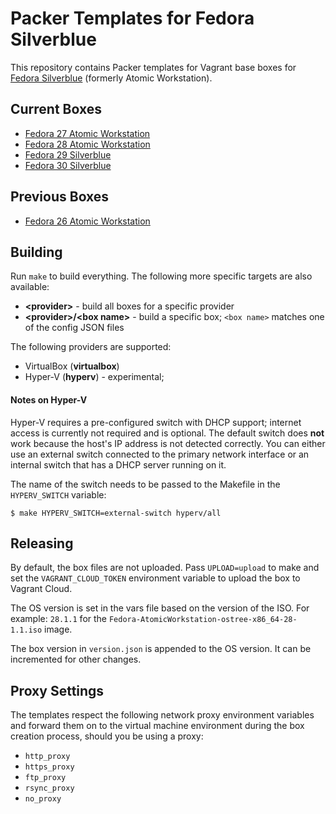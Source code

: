 # Packer Templates for Fedora Silverblue

This repository contains Packer templates for Vagrant base boxes for [Fedora Silverblue](https://silverblue.fedoraproject.org/)
(formerly Atomic Workstation).

## Current Boxes

* [Fedora 27 Atomic Workstation](https://app.vagrantup.com/fkrull/boxes/fedora27-atomic-workstation)
* [Fedora 28 Atomic Workstation](https://app.vagrantup.com/fkrull/boxes/fedora28-atomic-workstation)
* [Fedora 29 Silverblue](https://app.vagrantup.com/fkrull/boxes/fedora29-silverblue)
* [Fedora 30 Silverblue](https://app.vagrantup.com/fkrull/boxes/fedora30-silverblue)

## Previous Boxes

* [Fedora 26 Atomic Workstation](https://app.vagrantup.com/fkrull/boxes/fedora26-atomic-workstation)

## Building

Run `make` to build everything. The following more specific targets are also available:

* **\<provider\>** - build all boxes for a specific provider
* **\<provider\>/\<box name\>** - build a specific box; `<box name>` matches one of the config JSON files

The following providers are supported:

* VirtualBox (**virtualbox**)
* Hyper-V (**hyperv**) - experimental;

#### Notes on Hyper-V

Hyper-V requires a pre-configured switch with DHCP support; internet access is currently not
required and is optional. The default switch does **not** work because the host's IP address is not
detected correctly. You can either use an external switch connected to the primary network interface
or an internal switch that has a DHCP server running on it.

The name of the switch needs to be passed to the Makefile in the `HYPERV_SWITCH` variable:
```
$ make HYPERV_SWITCH=external-switch hyperv/all
```

## Releasing

By default, the box files are not uploaded. Pass `UPLOAD=upload` to make and set the
`VAGRANT_CLOUD_TOKEN` environment variable to upload the box to Vagrant Cloud.

The OS version is set in the vars file based on the version of the ISO. For example:
`28.1.1` for the `Fedora-AtomicWorkstation-ostree-x86_64-28-1.1.iso` image.

The box version in `version.json` is appended to the OS version. It can be incremented
for other changes.

## Proxy Settings

The templates respect the following network proxy environment variables
and forward them on to the virtual machine environment during the box creation
process, should you be using a proxy:

* `http_proxy`
* `https_proxy`
* `ftp_proxy`
* `rsync_proxy`
* `no_proxy`
